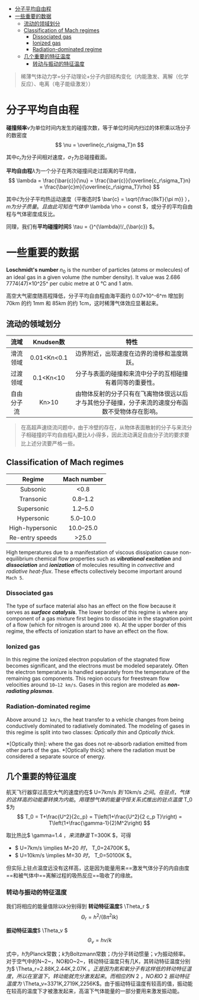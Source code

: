 
<!-- @import "[TOC]" {cmd="toc" depthFrom=1 depthTo=6 orderedList=false} -->

<!-- code_chunk_output -->

* [分子平均自由程](#分子平均自由程)
* [一些重要的数据](#一些重要的数据)
	* [流动的领域划分](#流动的领域划分)
	* [Classification of Mach regimes](#classification-of-mach-regimes)
		* [Dissociated gas](#dissociated-gas)
		* [Ionized gas](#ionized-gas)
		* [Radiation-dominated regime](#radiation-dominated-regime)
	* [几个重要的特征温度](#几个重要的特征温度)
		* [转动与振动的特征温度](#转动与振动的特征温度)

<!-- /code_chunk_output -->

>稀薄气体动力学=分子动理论+分子内部结构变化（内能激发、离解（化学反应）、电离（电子能级激发））

# 分子平均自由程

**碰撞频率**$\nu$为单位时间内发生的碰撞次数，等于单位时间内扫过的体积乘以场分子的数密度
$$ \nu = \overline{c_r\sigma_T}n $$

其中$c_r$为分子间相对速度，$\sigma_T$为总碰撞截面。

**平均自由程**$\lambda$为一个分子在两次碰撞间走过距离的平均值，
$$ \lambda = \frac{\bar{c}}{\nu} = \frac{\bar{c}}{\overline{c_r\sigma_T}n} = \frac{\bar{c}m}{\overline{c_r\sigma_T}\rho} $$

其中$\bar{c}$为分子平均热运动速度（平衡态时$ \bar{c} = \sqrt{\frac{8kT}{\pi m}} $），m为分子质量。且由此可知在气体中$ \lambda \rho = const $，或分子的平均自由程与气体密度成反比。

同理，我们有**平均碰撞时间**$ \tau = {}^{\lambda}\!/_{\bar{c}} $。

# 一些重要的数据

**Loschmidt's number** $n_0$ is the number of particles (atoms or molecules) of an ideal gas in a given volume (the number density). It value was 2.686 7774(47)×10^25^ per cubic metre at 0 °C and 1 atm.

高空大气密度随高程降低，分子平均自由程由海平面约 0.07×10^-6^m 增加到 70km 的约 1mm 和 85km 的约 1cm，这时稀薄气体效应显著起来。

## 流动的领域划分

| 流域       | Knudsen数   | 特性                                                                                             |
| :--------: | :---------: | :----------------------------------------------------------------------------------------------: |
| 滑流领域   | 0.01<Kn<0.1 | 边界附近，出现速度在边界的滑移和温度跳跃。                                                       |
| 过渡领域   | 0.1<Kn<10   | 分子与表面的碰撞和来流中分子的互相碰撞有着同等的重要性。                                         |
| 自由分子流 | Kn>10       | 由物体反射的分子只有在飞离物体很远以后才与其他分子碰撞，分子来流的速度分布函数不受物体存在影响。 |

>在高超声速绕流问题中，由于冷壁的存在，从物体表面散射的分子与来流分子相碰撞的平均自由程$\lambda_i$要比$\lambda$小得多，因此流动满足自由分子流的要求要比上述分流要严格一些。

## Classification of Mach regimes

| Regime          | Mach number |
| :-------------: | :---------: |
| Subsonic        | <0.8        |
| Transonic       | 0.8–1.2     |
| Supersonic      | 1.2–5.0     |
| Hypersonic      | 5.0–10.0    |
| High-hypersonic | 10.0–25.0   |
| Re-entry speeds | >25.0       |

High temperatures due to a manifestation of viscous dissipation cause non-equilibrium chemical flow properties such as ***vibrational excitation*** and ***dissociation*** and ***ionization*** of molecules resulting in *convective* and *radiative heat-flux*. These effects collectively become important around `Mach 5`.

### Dissociated gas

The type of surface material also has an effect on the flow because it serves as ***surface catalysis***. The lower border of this regime is where any component of a gas mixture first begins to dissociate in the stagnation point of a flow (which for nitrogen is around `2000 K`). At the upper border of this regime, the effects of ionization start to have an effect on the flow.

### Ionized gas

In this regime the ionized electron population of the stagnated flow becomes significant, and the electrons must be modeled separately. Often the electron temperature is handled separately from the temperature of the remaining gas components. This region occurs for freestream flow velocities around `10–12 km/s`. Gases in this region are modeled as ***non-radiating plasmas***.

### Radiation-dominated regime

Above around `12 km/s`, the heat transfer to a vehicle changes from being conductively dominated to radiatively dominated. The modeling of gases in this regime is split into two classes: *Optically thin* and *Optically thick*.

*[Optically thin]: where the gas does not re-absorb radiation emitted from other parts of the gas.
*[Optically thick]: where the radiation must be considered a separate source of energy.

## 几个重要的特征温度

航天飞行器穿过高空大气的速度约在$ U=7km/s $到$ 10km/s $之间。在驻点，气体的这样高的动能要转换为内能。用理想气体的能量守恒关系式推出的驻点温度$ T_0 $为
$$ T_0 = T+\frac{U^2}{2c_p} = T\left(1+\frac{U^2}{2 c_p T}\right) = T\left(1+\frac{\gamma-1}{2}M^2\right) $$

取比热比$ \gamma=1.4 $，来流静温$ T=300K $，可得

- $ U=7km/s \implies M=20 $时，$ T_0=24700K $。
- $ U=10km/s \implies M=30 $时，$ T_0=50100K $。

但实际上驻点温度远没有这样高，这是因为能量用来==激发气体分子的内自由度==和被气体中==离解过程的吸热反应==吸收了的缘故。

### 转动与振动的特征温度

我们将相应的能量值除以$k$分别得到
**转动特征温度**$ \Theta_r $
$$ \Theta_r=h^2/(8\pi^2Ik) $$

**振动特征温度**$ \Theta_v $
$$ \Theta_v=h\nu/k $$

式中，$h$为Planck常数；$k$为Boltzmann常数；$I$为分子转动惯量；$\nu$为振动频率。
对于空气中的N~2~，NO和O~2~，转动特征温度只有几K，其转动特征温度分别为$ \Theta_r=2.88K,2.44K,2.07K $。正是因为氮和氧分子有这样低的转动特征温度，所以在室温下，转动能就充分激发起来。
而相应的N~2~，NO和O~2~振动特征温度为$ \Theta_v=3371K,2719K,2256K$。由于振动特征温度有较高的值，振动能在较高的温度下才被激发起来，高温下气体能量的一部分要用来激发振动能。